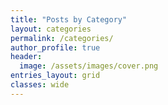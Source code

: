```yaml
---
title: "Posts by Category"
layout: categories
permalink: /categories/
author_profile: true
header:
  image: /assets/images/cover.png
entries_layout: grid
classes: wide
---
```

